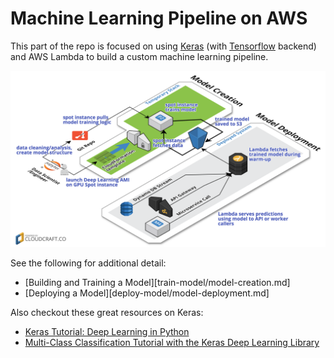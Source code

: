 
# Machine Learning Pipeline on AWS
This part of the repo is focused on using [Keras](https://keras.io/) (with [Tensorflow](https://www.tensorflow.org/) backend) and AWS Lambda to build a custom machine learning pipeline.

![AWS Machine Learning Pipeline](images/ML_Creation_Deployment.png)

See the following for additional detail:
* [Building and Training a Model][train-model/model-creation.md]
* [Deploying a Model][deploy-model/model-deployment.md]


Also checkout these great resources on Keras:
* [Keras Tutorial: Deep Learning in Python](https://www.datacamp.com/community/tutorials/deep-learning-python#gs.iIbKfbo)
* [Multi-Class Classification Tutorial with the Keras Deep Learning Library](https://machinelearningmastery.com/multi-class-classification-tutorial-keras-deep-learning-library/)